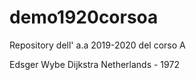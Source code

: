 # demo1920corsoa
Repository dell' a.a 2019-2020 del corso A

Edsger Wybe Dijkstra
Netherlands - 1972

